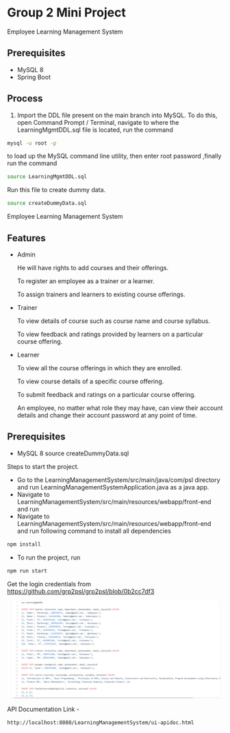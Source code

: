 # Group 2 Mini Project

Employee Learning Management System

## Prerequisites

- MySQL 8
- Spring Boot

## Process

1. Import the DDL file present on the main branch into MySQL. To do this, open Command Prompt / Terminal, navigate to where the LearningMgmtDDL.sql file is located, run the command 

```bash
mysql -u root -p
```

to load up the MySQL command line utility, then enter root password ,finally run the command 

```bash
source LearningMgmtDDL.sql
```

Run this file to create dummy data.
```bash
source createDummyData.sql
```



Employee Learning Management System

## Features

- Admin

    He will have rights to add courses and their offerings.

    To register an employee as a trainer or a learner.

    To assign trainers and learners to existing course offerings.

- Trainer

    To view details of course such as course name and course syllabus.

    To view feedback and ratings provided by learners on a particular course offering.

- Learner

    To view all the course offerings in which they are enrolled.

    To view course details of a specific course offering.

    To submit feedback and ratings on a particular course offering.

    An employee, no matter what role they may have, can view their account details and change their account password at any point of time.

## Prerequisites

- MySQL 8
 source createDummyData.sql

Steps to start the project.
- Go to the LearningManagementSystem/src/main/java/com/psl directory and run LearningManagementSystemApplication.java as a java app.
- Navigate to LearningManagementSystem/src/main/resources/webapp/front-end and run
- Navigate to LearningManagementSystem/src/main/resources/webapp/front-end and run following command to install all dependencies
```bash
npm install
```
- To run the project, run
```bash
npm run start
```
Get the login credentials from https://github.com/grp2psl/grp2psl/blob/0b2cc7df3

![login credentials](https://github.com/grp2psl/grp2psl/blob/ea691626e33b0485c7258973c6f427b361f70585/credentials.png)

API Documentation Link - 

```bash
http://localhost:8080/LearningManagementSystem/ui-apidoc.html
```
